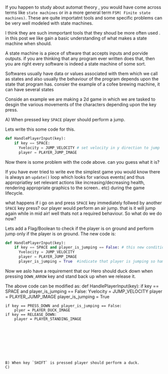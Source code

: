 If you happen to study about automat theory , you would have come across terms like `state machines` or in a more general term `FSM( Finite state machines)`.
These are quite importatnt tools and some specific problems can be very well modeled with state machines.

I think they are such immportant tools that they shoud be more often used . in this post we like gain a basic understanding of what makes a state machine when should.

A state machine is a piece of sftware that accepts inputs and porvide outputs. if you are thinking that any program ever written does that, then you are right every software is indeed a state machine of some sort.

Softwares usually have data or values associated with them which we call as states and also usually the behaviour of the program depends upon the state that program has. consier the example of a cofee brewing machine, it can have several states

Conside an example we are making a 2d game in which we are tasked to desgin the various movements of the characters depending upon the key press.

A) When pressed key `SPACE` player should perform a jump.

Lets write this some code for this.


```python
def HandlePlayerInput(key):
    if key == SPACE:
      Yvelocity = JUMP_VELOCITY # set velocity in y direction to jump
      player = PLAYER_JUMP_IMAGE  
```
Now there is some problem with the code above. can you guess what it is?

If you have ever tried to write eve the simplest game you would know there is always an `update()` loop which looks for various events( and thus appropriatley set relevant actions like increasing/decreasing health, rendering appropriate graphics to the screen.. etc) during the game lifecycle.

what happens if i go on and press `SPACE` key immediately follwed by another `SPACE` key press? our player would perform an air jump. that is it will jump again while in mid air! well thats not a required behaviour. So what do we do now?

Lets add a Flag/Boolean to check if the player is on ground and perform jump only if the player is on ground. The new code is:
```python
def HandlePlayerInput(key):
    if key == SPACE and player_is_jumping == False: # this new conditions will avoid mid air jump.
      Yvelocity = JUMP_VELOCITY 
      player = PLAYER_JUMP_IMAGE
      player_is_jumping = True  #indicate that player is jumping so hamering SPACE wont make player to jump infinetly!
```

Now we aslo have a requirement that our Hero should duck down when pressing `DOWN_ARROW` key and stand back up when we release it.

The above code can be modified as:
def HandlePlayerInput(key):
    if key == SPACE and player_is_jumping == False: 
        Yvelocity = JUMP_VELOCITY 
        player = PLAYER_JUMP_IMAGE
        player_is_jumping = True 
      
    if key == PRESS_DOWN and player_is_jumping == False:
        plyer = PLAYER_DUCK_IMAGE
    if key == RELEASE_DOWN:
        player = PLAYER_STANDING_IMAGE
```








B) When key `SHIFT` is pressed player should perform a duck.
C) 
